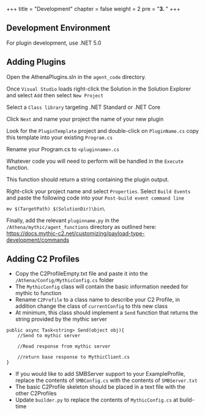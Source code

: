 +++
title = "Development"
chapter = false
weight = 2
pre = "<b>3. </b>"
+++

## Development Environment

For plugin development, use .NET 5.0

## Adding Plugins

Open the AthenaPlugins.sln in the `agent_code` directory.

Once `Visual Studio` loads right-click the Solution in the Solution Explorer and select `Add` then select `New Project`

Select a `Class library` targeting .NET Standard or .NET Core

Click `Next` and name your project the name of your new plugin

Look for the `PluginTemplate` project and double-click on `PluginName.cs` copy this template into your existing `Program.cs`

Rename your Program.cs to `<pluginname>.cs`

Whatever code you will need to perform will be handled in the `Execute` function. 

This function should return a string containing the plugin output.

Right-click your project name and select `Properties`. Select `Build Events` and paste the following code into your `Post-build event command line`

```
mv $(TargetPath) $(SolutionDir)\bin\
```

Finally, add the relevant `pluginname.py` in the `/Athena/mythic/agent_functions` directory as outlined here:
https://docs.mythic-c2.net/customizing/payload-type-development/commands

## Adding C2 Profiles
- Copy the C2ProfileEmpty.txt file and paste it into the `/Athena/Config/MythicConfig.cs` folder
- The `MythicConfig` class will contain the basic information needed for mythic to function 
- Rename `C2Profile` to a class name to describe your C2 Profile, in addition change the class of `currentConfig` to this new class
- At minimum, this class should implement a `Send` function that returns the string provided by the mythic server
```
public async Task<string> Send(object obj){
    //Send to mythic server
    
    //Read response from mythic server
    
    //return base response to MythicClient.cs
}
```
- If you would like to add SMBServer support to your ExampleProfile, replace the contents of `SMBConfig.cs` with the contents of `SMBServer.txt`
- The basic C2Profile skeleton should be placed in a text file with the other C2Profiles
- Update `builder.py` to replace the contents of `MythicConfig.cs` at build-time